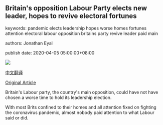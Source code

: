## Britain's opposition Labour Party elects new leader, hopes to revive electoral fortunes

keywords: pandemic elects leadership hopes worse homes fortunes attention electoral labour opposition britains party revive leader paid main

authors: Jonathan Eyal

publish date: 2020-04-05 05:00:00+08:00

![](https://www.straitstimes.com/sites/all/themes/custom/bootdemo/images/facebook_default_pic.jpg)

[中文翻译](Britain%27s%20opposition%20Labour%20Party%20elects%20new%20leader%2C%20hopes%20to%20revive%20electoral%20fortunes_zh.md)

[Original Article](https://www.straitstimes.com/world/europe/britains-opposition-elects-new-leader-hopes-to-revive-electoral-fortunes)

Britain's Labour party, the country's main opposition, could have not have chosen a worse time to hold its leadership election.

With most Brits confined to their homes and all attention fixed on fighting the coronavirus pandemic, almost nobody paid attention to what Labour said or did.